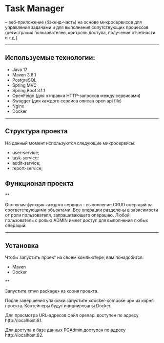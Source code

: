 # Task Manager
 – веб-приложение (бэкенд-часть) на основе микросервисов для  управления задачами и для выполнения сопутствующих процессов (регистрация пользователей, контроль доступа, получение отчетности и т.д.).
 
 ---

## Используемые технологии:
- Java 17
- Maven 3.8.1
- PostgreSQL
- Spring MVC
- Spring Boot 3.1.1
- OpenFeign (для отправки HTTP-запросов между сервисами)
- Swagger (для каждого сервиса описан open api file)
- Nginx
- Docker
  
---

## Структура проекта

На данный момент используются следующие микросервисы:
- user-service;
- task-service;
- audit-service;
- report-service;

## Функционал проекта
**

Основная функция каждого сервиса - выполнение CRUD операций на соответствующими объектами.
Все операции разделены в зависимости от роли пользователя, запрашивающего операцию. Любой пользователь с ролью ADMIN имеет доступ для выполнения любых операций.

---

## Установка

Чтобы запустить проект на своем компьютере, вам понадобится:
- Maven
- Docker

**

Запустите «mvn package» из корня проекта.

После завершения упаковки запустите «docker-compose up» из корня проекта. Контейнеры будут инициированы Docker.

Для просмотра URL-адресов файл openapi доступен по адресу http://localhost:81.

Для доступа к базе данных PGAdmin доступен по адресу http://localhost:82.

  
